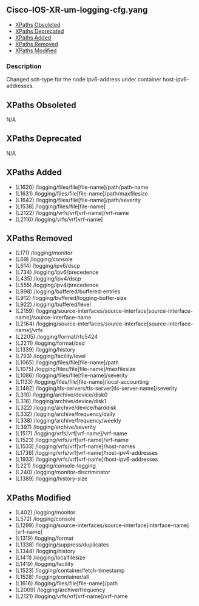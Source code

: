 ## Cisco-IOS-XR-um-logging-cfg.yang

- [XPaths Obsoleted](#xpaths-obsoleted)
- [XPaths Deprecated](#xpaths-deprecated)
- [XPaths Added](#xpaths-added)
- [XPaths Removed](#xpaths-removed)
- [XPaths Modified](#xpaths-modified)

### Description

Changed sch-type for the node ipv6-address under container host-ipv6-addresses.

## XPaths Obsoleted

N/A

## XPaths Deprecated

N/A

## XPaths Added

- (L1620)	/logging/files/file[file-name]/path/path-name
- (L1631)	/logging/files/file[file-name]/path/maxfilesize
- (L1642)	/logging/files/file[file-name]/path/severity
- (L1538)	/logging/files/file[file-name]
- (L2122)	/logging/vrfs/vrf[vrf-name]/vrf-name
- (L2116)	/logging/vrfs/vrf[vrf-name]

## XPaths Removed

- (L171)	/logging/monitor
- (L69)	/logging/console
- (L614)	/logging/ipv6/dscp
- (L734)	/logging/ipv6/precedence
- (L435)	/logging/ipv4/dscp
- (L555)	/logging/ipv4/precedence
- (L898)	/logging/buffered/buffered-entries
- (L912)	/logging/buffered/logging-buffer-size
- (L922)	/logging/buffered/level
- (L2159)	/logging/source-interfaces/source-interface[source-interface-name]/source-interface-name
- (L2164)	/logging/source-interfaces/source-interface[source-interface-name]/vrfs
- (L2205)	/logging/format/rfc5424
- (L2211)	/logging/format/bsd
- (L1339)	/logging/history
- (L793)	/logging/facility/level
- (L1065)	/logging/files/file[file-name]/path
- (L1075)	/logging/files/file[file-name]/maxfilesize
- (L1086)	/logging/files/file[file-name]/severity
- (L1133)	/logging/files/file[file-name]/local-accounting
- (L1482)	/logging/tls-servers/tls-server[tls-server-name]/severity
- (L310)	/logging/archive/device/disk0
- (L316)	/logging/archive/device/disk1
- (L322)	/logging/archive/device/harddisk
- (L332)	/logging/archive/frequency/daily
- (L338)	/logging/archive/frequency/weekly
- (L397)	/logging/archive/severity
- (L1517)	/logging/vrfs/vrf[vrf-name]/vrf-name
- (L1523)	/logging/vrfs/vrf[vrf-name]/vrf-name
- (L1533)	/logging/vrfs/vrf[vrf-name]/host-names
- (L1736)	/logging/vrfs/vrf[vrf-name]/host-ipv4-addresses
- (L1933)	/logging/vrfs/vrf[vrf-name]/host-ipv6-addresses
- (L221)	/logging/console-logging
- (L240)	/logging/monitor-discriminator
- (L1389)	/logging/history-size

## XPaths Modified

- (L402)	/logging/monitor
- (L572)	/logging/console
- (L1299)	/logging/source-interfaces/source-interface[interface-name][vrf-name]
- (L1319)	/logging/format
- (L1338)	/logging/suppress/duplicates
- (L1344)	/logging/history
- (L1411)	/logging/localfilesize
- (L1419)	/logging/facility
- (L1523)	/logging/container/fetch-timestamp
- (L1528)	/logging/container/all
- (L1616)	/logging/files/file[file-name]/path
- (L2009)	/logging/archive/frequency
- (L2121)	/logging/vrfs/vrf[vrf-name]/vrf-name

